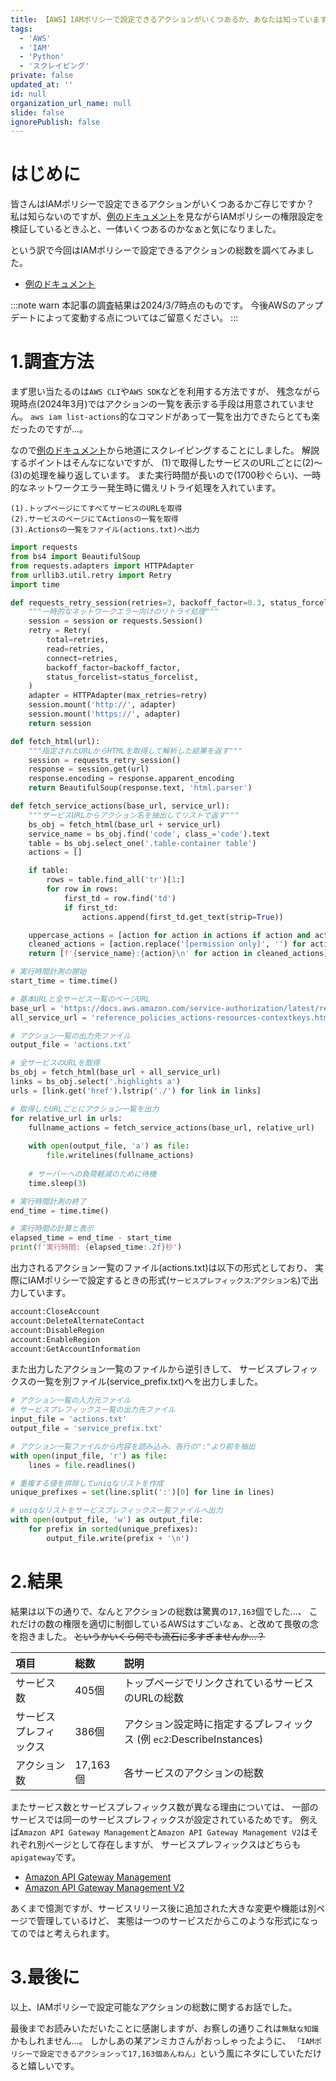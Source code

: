 ```yaml
---
title: 【AWS】IAMポリシーで設定できるアクションがいくつあるか、あなたは知っていますか？
tags:
  - 'AWS'
  - 'IAM'
  - 'Python'
  - 'スクレイピング'
private: false
updated_at: ''
id: null
organization_url_name: null
slide: false
ignorePublish: false
---
```


<!-- 発端や概要を記載 -->
# はじめに
皆さんはIAMポリシーで設定できるアクションがいくつあるかご存じですか？
私は知らないのですが、[例のドキュメント](https://docs.aws.amazon.com/service-authorization/latest/reference/reference_policies_actions-resources-contextkeys.html)を見ながらIAMポリシーの権限設定を検証しているときふと、一体いくつあるのかなぁと気になりました。

という訳で今回はIAMポリシーで設定できるアクションの総数を調べてみました。

* [例のドキュメント](https://docs.aws.amazon.com/service-authorization/latest/reference/reference_policies_actions-resources-contextkeys.html)

:::note warn
本記事の調査結果は2024/3/7時点のものです。
今後AWSのアップデートによって変動する点についてはご留意ください。
:::


<!-- 各チャプター -->
<a id="#Chapter1"></a>

# 1.調査方法
まず思い当たるのは`AWS CLI`や`AWS SDK`などを利用する方法ですが、
残念ながら現時点(2024年3月)ではアクションの一覧を表示する手段は用意されていません。
`aws iam list-actions`的なコマンドがあって一覧を出力できたらとても楽だったのですが...。

なので[例のドキュメント](https://docs.aws.amazon.com/service-authorization/latest/reference/reference_policies_actions-resources-contextkeys.html)から地道にスクレイピングすることにしました。
解説するポイントはそんなにないですが、
(1)で取得したサービスのURLごとに(2)～(3)の処理を繰り返しています。
また実行時間が長いので(1700秒ぐらい)、一時的なネットワークエラー発生時に備えリトライ処理を入れています。
```text:実行内容
(1).トップページにてすべてサービスのURLを取得
(2).サービスのページにてActionsの一覧を取得
(3).Actionsの一覧をファイル(actions.txt)へ出力
```

```python:get-all-iam-action.py
import requests
from bs4 import BeautifulSoup
from requests.adapters import HTTPAdapter
from urllib3.util.retry import Retry
import time

def requests_retry_session(retries=3, backoff_factor=0.3, status_forcelist=(500, 502, 504), session=None):
    """一時的なネットワークエラー向けのリトライ処理"""
    session = session or requests.Session()
    retry = Retry(
        total=retries,
        read=retries,
        connect=retries,
        backoff_factor=backoff_factor,
        status_forcelist=status_forcelist,
    )
    adapter = HTTPAdapter(max_retries=retry)
    session.mount('http://', adapter)
    session.mount('https://', adapter)
    return session

def fetch_html(url):
    """指定されたURLからHTMLを取得して解析した結果を返す"""
    session = requests_retry_session()
    response = session.get(url)
    response.encoding = response.apparent_encoding
    return BeautifulSoup(response.text, 'html.parser')

def fetch_service_actions(base_url, service_url):
    """サービスURLからアクション名を抽出してリストで返す"""
    bs_obj = fetch_html(base_url + service_url)
    service_name = bs_obj.find('code', class_='code').text
    table = bs_obj.select_one('.table-container table')
    actions = []

    if table:
        rows = table.find_all('tr')[1:]
        for row in rows:
            first_td = row.find('td')
            if first_td:
                actions.append(first_td.get_text(strip=True))

    uppercase_actions = [action for action in actions if action and action[0].isupper()]
    cleaned_actions = [action.replace('[permission only]', '') for action in uppercase_actions]
    return [f'{service_name}:{action}\n' for action in cleaned_actions]

# 実行時間計測の開始
start_time = time.time()

# 基本URLと全サービス一覧のページURL
base_url = 'https://docs.aws.amazon.com/service-authorization/latest/reference/'
all_service_url = 'reference_policies_actions-resources-contextkeys.html'

# アクション一覧の出力先ファイル
output_file = 'actions.txt'

# 全サービスのURLを取得
bs_obj = fetch_html(base_url + all_service_url)
links = bs_obj.select('.highlights a')
urls = [link.get('href').lstrip('./') for link in links]

# 取得したURLごとにアクション一覧を出力
for relative_url in urls:
    fullname_actions = fetch_service_actions(base_url, relative_url)
    
    with open(output_file, 'a') as file:
        file.writelines(fullname_actions)
    
    # サーバーへの負荷軽減のために待機
    time.sleep(3)

# 実行時間計測の終了
end_time = time.time()

# 実行時間の計算と表示
elapsed_time = end_time - start_time
print(f'実行時間: {elapsed_time:.2f}秒')

```

出力されるアクション一覧のファイル(actions.txt)は以下の形式としており、
実際にIAMポリシーで設定するときの形式(`サービスプレフィックス`:`アクション名`)で出力しています。
```text:actions.txt 出力例
account:CloseAccount
account:DeleteAlternateContact
account:DisableRegion
account:EnableRegion
account:GetAccountInformation
```

また出力したアクション一覧のファイルから逆引きして、
サービスプレフィックスの一覧を別ファイル(service_prefix.txt)へを出力しました。
```python:count_service_prefix.py
# アクション一覧の入力元ファイル
# サービスプレフィックス一覧の出力先ファイル
input_file = 'actions.txt'
output_file = 'service_prefix.txt'

# アクション一覧ファイルから内容を読み込み、各行の":"より前を抽出
with open(input_file, 'r') as file:
    lines = file.readlines()

# 重複する値を排除してuniqなリストを作成
unique_prefixes = set(line.split(':')[0] for line in lines)

# uniqなリストをサービスプレフィックス一覧ファイルへ出力
with open(output_file, 'w') as output_file:
    for prefix in sorted(unique_prefixes):
        output_file.write(prefix + '\n')

```

<a id="#Chapter2"></a>

# 2.結果
結果は以下の通りで、なんとアクションの総数は驚異の`17,163`個でした...、
これだけの数の権限を適切に制御しているAWSはすごいなぁ、と改めて畏敬の念を抱きました。
~~というかいくら何でも流石に多すぎませんか...？~~

| 項目                     | 総数       | 説明                                                               |
|:------------------------|:-----------|:-------------------------------------------------------------------|
|  サービス数              | 405個      | トップページでリンクされているサービスのURLの総数                      |
|  サービスプレフィックス   | 386個      | アクション設定時に指定するプレフィックス (例 `ec2`:DescribeInstances) |
|  アクション数            | 17,163個   | 各サービスのアクションの総数                                         |

またサービス数とサービスプレフィックス数が異なる理由については、
一部のサービスでは同一のサービスプレフィックスが設定されているためです。
例えば`Amazon API Gateway Management`と`Amazon API Gateway Management V2`はそれぞれ別ページとして存在しますが、
サービスプレフィックスはどちらも`apigateway`です。

* [Amazon API Gateway Management](https://docs.aws.amazon.com/service-authorization/latest/reference/list_amazonapigatewaymanagement.html)
* [Amazon API Gateway Management V2](https://docs.aws.amazon.com/service-authorization/latest/reference/list_amazonapigatewaymanagementv2.html)

あくまで憶測ですが、サービスリリース後に追加された大きな変更や機能は別ページで管理しているけど、
実態は一つのサービスだからこのような形式になってのではと考えられます。


<a id="#Chapter3"></a>

# 3.最後に
以上、IAMポリシーで設定可能なアクションの総数に関するお話でした。

最後までお読みいただいたことに感謝しますが、お察しの通りこれは`無駄な知識`かもしれません...。
しかしあの某アンミカさんがおっしゃったように、
`「IAMポリシーで設定できるアクションって17,163個あんねん」`という風にネタにしていただけると嬉しいです。
